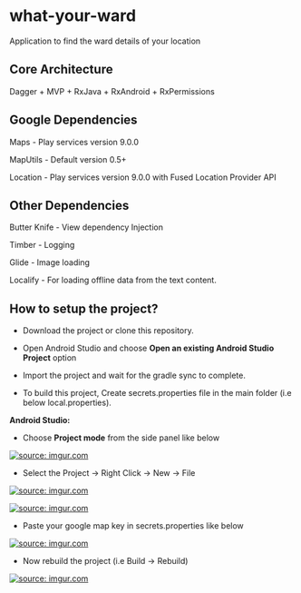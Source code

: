 # what-your-ward
Application to find the ward details of your location

## Core Architecture

Dagger + MVP + RxJava + RxAndroid + RxPermissions

## Google Dependencies

Maps - Play services version 9.0.0

MapUtils - Default version 0.5+

Location - Play services version 9.0.0 with Fused Location Provider API

## Other Dependencies

Butter Knife - View dependency Injection

Timber - Logging

Glide - Image loading

Localify - For loading offline data from the text content.


## How to setup the project?

- Download the project or clone this repository.

- Open Android Studio and choose **Open an existing Android Studio Project** option

- Import the project and wait for the gradle sync to complete.

- To build this project, Create secrets.properties file in the main folder (i.e below local.properties).

**Android Studio:**

- Choose **Project mode** from the side panel like below

<a href="https://imgur.com/HOfI3Lu"><img src="https://i.imgur.com/HOfI3Lu.png" title="source: imgur.com" /></a>

- Select the Project -> Right Click -> New -> File

<a href="https://imgur.com/dEZ1e0G"><img src="https://i.imgur.com/dEZ1e0G.png" title="source: imgur.com" /></a>

<a href="https://imgur.com/v8HAiqF"><img src="https://i.imgur.com/v8HAiqF.png" title="source: imgur.com" /></a>

- Paste your google map key in secrets.properties like below

<a href="https://imgur.com/J0TIrpT"><img src="https://i.imgur.com/J0TIrpT.png" title="source: imgur.com" /></a>

- Now rebuild the project (i.e Build -> Rebuild) 

<a href="https://imgur.com/cJIKxTF"><img src="https://i.imgur.com/cJIKxTF.png" title="source: imgur.com" /></a>


